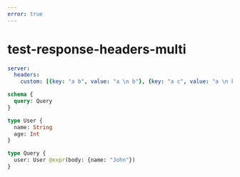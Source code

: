 ```yaml
---
error: true
---
```


# test-response-headers-multi

```yaml @config
server:
  headers:
    custom: [{key: "a b", value: "a \n b"}, {key: "a c", value: "a \n b"}]
```

```graphql @schema
schema {
  query: Query
}

type User {
  name: String
  age: Int
}

type Query {
  user: User @expr(body: {name: "John"})
}
```
